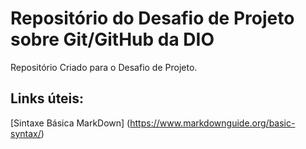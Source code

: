 # Repositório do Desafio de Projeto sobre Git/GitHub da DIO
Repositório Criado para o Desafio de Projeto.

## Links úteis:
[Sintaxe Básica MarkDown] (https://www.markdownguide.org/basic-syntax/)
